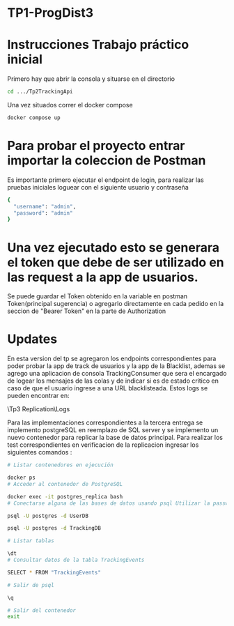 # TP1-ProgDist3

# Instrucciones Trabajo práctico inicial

Primero hay que abrir la consola y situarse en el directorio

```bash
cd .../Tp2TrackingApi
```

Una vez situados correr el docker compose

```bash
docker compose up
```

# Para probar el proyecto entrar importar la coleccion de Postman

Es importante primero ejecutar el endpoint de login, para realizar las pruebas iniciales loguear con el siguiente usuario y contraseña

```bash
{
  "username": "admin",
  "password": "admin"
}
```

# Una vez ejecutado esto se generara el token que debe de ser utilizado en las request a la app de usuarios.

Se puede guardar el Token obtenido en la variable en postman Token(principal sugerencia) o agregarlo directamente en cada pedido en la seccion de "Bearer Token" en la parte de Authorization

# Updates

En esta version del tp se agregaron los endpoints correspondientes para poder probar la app de track de usuarios y la app de la Blacklist, ademas se agrego una aplicacion de consola TrackingConsumer que sera el encargado de logear los mensajes de las colas y de indicar si es de estado critico en caso de que el usuario ingrese a una URL blacklisteada. Estos logs se pueden encontrar en:

\Tp3 Replication\Logs

Para las implementaciones correspondientes a la tercera entrega se implemento postgreSQL en reemplazo de SQL server y se implemento un nuevo contenedor para replicar la base de datos principal. Para realizar los test correspondientes en verificacion de la replicacion ingresar los siguientes comandos :

```bash
# Listar contenedores en ejecución

docker ps
# Acceder al contenedor de PostgreSQL

docker exec -it postgres_replica bash
# Conectarse alguna de las bases de datos usando psql Utilizar la password del docker compose "Admin123456"

psql -U postgres -d UserDB

psql -U postgres -d TrackingDB

# Listar tablas

\dt
# Consultar datos de la tabla TrackingEvents

SELECT * FROM "TrackingEvents"

# Salir de psql

\q

# Salir del contenedor
exit
```
